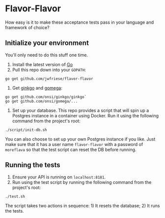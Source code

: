 # Flavor-Flavor
How easy is it to make these acceptance tests pass in your language and
framework of choice?

## Initialize your environment

You'll only need to do this stuff one time.

1. Install the latest version of [Go](https://golang.org/dl/)
1. Pull this repo down into your `GOPATH`:
```
go get github.com/jwfriese/flavor-flavor
```
1. Get [ginkgo](https://onsi.github.io/ginkgo/) and
[gomega](https://onsi.github.io/gomega/):
```
go get github.com/onsi/ginkgo/ginkgo`
go get github.com/onsi/gomega/...
```
1. Set up your database. This repo provides a script that will spin up a
Postgres instance in a container using Docker. Run it using the following
command from the project's root:
```
./script/init-db.sh
```
You can also choose to set up your own Postgres instance if you like. Just make
sure that it has a user name `flavor-flavor` with a password of `moreflava` so
that the test script can reset the DB before running.

## Running the tests

1. Ensure your API is running on `localhost:8181`.
1. Run using the test script by running the following command from the
 project's root:
```
./test.sh
```
The script takes two actions in sequence: 1) It resets the database; 2) It runs
the tests.  
